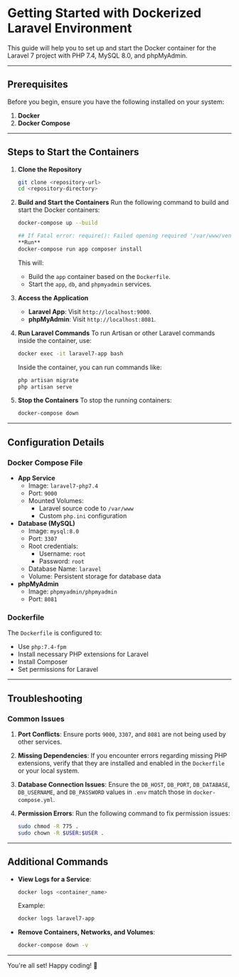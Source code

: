 # Getting Started with Dockerized Laravel Environment

This guide will help you to set up and start the Docker container for the Laravel 7 project with PHP 7.4, MySQL 8.0, and phpMyAdmin.

---

## Prerequisites
Before you begin, ensure you have the following installed on your system:

1. **Docker**
2. **Docker Compose**

---

## Steps to Start the Containers

1. **Clone the Repository**
   ```bash
   git clone <repository-url>
   cd <repository-directory>
   ```

2. **Build and Start the Containers**
   Run the following command to build and start the Docker containers:
   ```bash
   docker-compose up --build
   
   ## If Fatal error: require(): Failed opening required '/var/www/vendor/autoload.php' (include_path='.:/usr/local/lib/php') has been encountered
   **Run**
   docker-compose run app composer install

   ```
   This will:
   - Build the `app` container based on the `Dockerfile`.
   - Start the `app`, `db`, and `phpmyadmin` services.

3. **Access the Application**
   - **Laravel App**: Visit `http://localhost:9000`.
   - **phpMyAdmin**: Visit `http://localhost:8081`.

4. **Run Laravel Commands**
   To run Artisan or other Laravel commands inside the container, use:
   ```bash
   docker exec -it laravel7-app bash
   ```
   Inside the container, you can run commands like:
   ```bash
   php artisan migrate
   php artisan serve
   ```

5. **Stop the Containers**
   To stop the running containers:
   ```bash
   docker-compose down
   ```

---

## Configuration Details

### Docker Compose File
- **App Service**
  - Image: `laravel7-php7.4`
  - Port: `9000`
  - Mounted Volumes:
    - Laravel source code to `/var/www`
    - Custom `php.ini` configuration
- **Database (MySQL)**
  - Image: `mysql:8.0`
  - Port: `3307`
  - Root credentials:
    - Username: `root`
    - Password: `root`
  - Database Name: `laravel`
  - Volume: Persistent storage for database data
- **phpMyAdmin**
  - Image: `phpmyadmin/phpmyadmin`
  - Port: `8081`

### Dockerfile
The `Dockerfile` is configured to:
- Use `php:7.4-fpm`
- Install necessary PHP extensions for Laravel
- Install Composer
- Set permissions for Laravel

---

## Troubleshooting

### Common Issues
1. **Port Conflicts**:
   Ensure ports `9000`, `3307`, and `8081` are not being used by other services.

2. **Missing Dependencies**:
   If you encounter errors regarding missing PHP extensions, verify that they are installed and enabled in the `Dockerfile` or your local system.

3. **Database Connection Issues**:
   Ensure the `DB_HOST`, `DB_PORT`, `DB_DATABASE`, `DB_USERNAME`, and `DB_PASSWORD` values in `.env` match those in `docker-compose.yml`.

4. **Permission Errors**:
   Run the following command to fix permission issues:
   ```bash
   sudo chmod -R 775 .
   sudo chown -R $USER:$USER .
   ```

---

## Additional Commands

- **View Logs for a Service**:
  ```bash
  docker logs <container_name>
  ```
  Example:
  ```bash
  docker logs laravel7-app
  ```

- **Remove Containers, Networks, and Volumes**:
  ```bash
  docker-compose down -v
  ```

---

You're all set! Happy coding! 🎉

